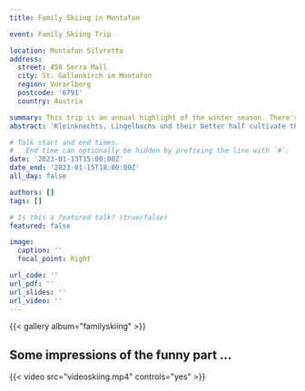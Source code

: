 ```yaml
---
title: Family Skiing in Montafon

event: Family Skiing Trip

location: Montafon Silvretta
address:
  street: 450 Serra Mall
  city: St. Gallenkirch im Montafon
  region: Vorarlberg
  postcode: '6791'
  country: Austria

summary: This trip is an annual highlight of the winter season. There's nothing better than hitting the slopes and enjoying the fresh mountain air while being teased by loving, snowball-throwing siblings, parents and spouses. Let's hope for fluffy deep snow, great sunny weather and some memorable ski descents.   
abstract: 'Kleinknechts, Lingelbachs und their better half cultivate the tradition of enjoying skiing without limits.'

# Talk start and end times.
#   End time can optionally be hidden by prefixing the line with `#`.
date: '2023-01-13T15:00:00Z'
date_end: '2023-01-15T18:00:00Z'
all_day: false

authors: []
tags: []

# Is this a featured talk? (true/false)
featured: false

image:
  caption: ''
  focal_point: Right

url_code: ''
url_pdf: ''
url_slides: ''
url_video: ''
---
```


{{< gallery album="familyskiing" >}}


## Some impressions of the funny part ...

{{< video src="videoskiing.mp4" controls="yes" >}}